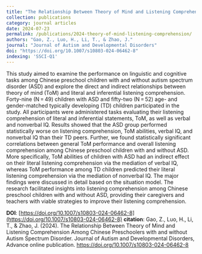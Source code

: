 ```yaml
---
title: "The Relationship Between Theory of Mind and Listening Comprehension Among Chinese Preschoolers with and without Autism Spectrum Disorder"
collection: publications
category: journal articles
date: 2024-07-23
permalink: /publications/2024-theory-of-mind-listening-comprehension/
authors: "Gao, Z., Luo, H., Li, T., & Zhao, J."
journal: "Journal of Autism and Developmental Disorders"
doi: "https://doi.org/10.1007/s10803-024-06462-8"
indexing: 'SSCI-Q1'
---
```


This study aimed to examine the performance on linguistic and cognitive tasks among Chinese preschool children with and without autism spectrum disorder (ASD) and explore the direct and indirect relationships between theory of mind (ToM) and literal and inferential listening comprehension. Forty-nine (N = 49) children with ASD and fifty-two (N = 52) age- and gender-matched typically developing (TD) children participated in the study. All participants were administered tasks evaluating their listening comprehension of literal and inferential statements, ToM, as well as verbal and nonverbal IQ. Results showed that the ASD group performed statistically worse on listening comprehension, ToM abilities, verbal IQ, and nonverbal IQ than their TD peers. Further, we found statistically significant correlations between general ToM performance and overall listening comprehension among Chinese preschool children with and without ASD. More specifically, ToM abilities of children with ASD had an indirect effect on their literal listening comprehension via the mediation of verbal IQ, whereas ToM performance among TD children predicted their literal listening comprehension via the mediation of nonverbal IQ. The major findings were discussed in detail based on the situation model. The research facilitated insights into listening comprehension among Chinese preschool children with and without ASD, providing their caregivers and teachers with viable strategies to improve their listening comprehension.

**DOI**: [https://doi.org/10.1007/s10803-024-06462-8](https://doi.org/10.1007/s10803-024-06462-8)
**citation**: Gao, Z., Luo, H., Li, T., & Zhao, J. (2024). The Relationship Between Theory of Mind and Listening Comprehension Among Chinese Preschoolers with and without Autism Spectrum Disorder. Journal of Autism and Developmental Disorders, Advance online publication. https://doi.org/10.1007/s10803-024-06462-8
